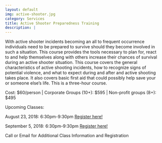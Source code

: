 ```yaml
---
layout: default
img: active-shooter.jpg
category: Services
title: Active Shooter Preparedness Training
description: |
---
```


With active shooter incidents becoming an all to frequent occurrence individuals need to be prepared to survive should they become involved in such a situation. This course provides the tools necessary to plan for, react to and help themselves along with others increase their chances of survival during an active shooter situation. This course covers the general characteristics of active shooting incidents, how to recognize signs of potential violence, and what to expect during and after and active shooting takes place.  It also covers basic first aid that could possibly help save your or someone else’s life.  This is a three-hour course.  

Cost: $60/person | Corporate Groups (10+): $595 | Non-profit groups (8+): $495

Upcoming Classes:

August 23, 2018: 6:30pm-9:30pm  <a href="https://goo.gl/forms/Wrse0F67t3VEefQI2" target="_blank">Register here! </a>

September 5, 2018: 6:30pm-9:30pm  <a href="https://goo.gl/forms/zAHQipQHJpP26f333" target="_blank">Register here! </a>


Call or Email for Additional Class Information and Registration
